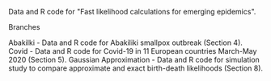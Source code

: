 Data and R code for "Fast likelihood calculations for emerging epidemics". 

Branches

Abakilki - Data and R code for Abakiliki smallpox outbreak (Section 4). 
Covid - Data and R code for Covid-19 in 11 European countries March-May 2020 (Section 5). 
Gaussian Approximation - Data and R code for simulation study to compare approximate and exact birth-death likelihoods (Section 8). 
